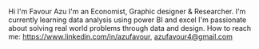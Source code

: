 Hi I'm Favour Azu
I'm an Economist, Graphic designer & Researcher. 
I'm currently learning data analysis using power BI and excel
I'm passionate about solving real world problems through data and design. 
How to reach me:
https://www.linkedin.com/in/azufavour, azufavour4@gmail.com
